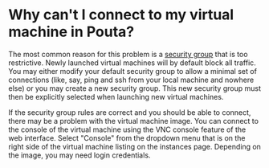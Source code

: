 # Why can't I connect to my virtual machine in Pouta?

The most common reason for this problem is a [security group](/cloud/pouta/launch-vm-from-web-gui#firewalls-and-security-groups) that is too restrictive. Newly launched virtual machines will by default block all traffic. You may either modify your default security group to allow a minimal set of connections (like, say, ping and ssh from your local machine and nowhere else) or you may create a new security group. This new security group must then be explicitly selected when launching new virtual machines.

If the security group rules are correct and you should be able to connect, there may be a problem with the virtual machine image. You can connect to the console of the virtual machine using the VNC console feature of the web interface. Select "Console" from the dropdown menu that is on the right side of the virtual machine listing on the instances page. Depending on the image, you may need login credentials.